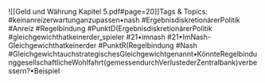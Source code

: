 
![[Geld und Währung Kapitel 5.pdf#page=20]]Tags & Topics:
   #keinanreizerwartunganzupassen•nash
   #ErgebnisdiskretionärerPolitik
   #Anreiz
   #Regelbindung
   #PunktD(ErgebnisdiskretionärerPolitik
   #gleichgewichthatkeinerder„spieler
   #21•imnash
   #21•ImNash-Gleichgewichthatkeinerder
   #PunktR(Regelbindung
   #Nash
   #GleichgewichtauchstrategischesGleichgewichtgenannt•KönnteRegelbindunggesellschaftlicheWohlfahrt(gemessendurchVerlustederZentralbank)verbessern?•Beispiel